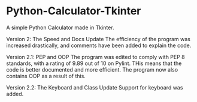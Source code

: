 # Python-Calculator-Tkinter
A simple Python Calculator made in Tkinter.

Version 2: The Speed and Docs Update
The efficiency of the program was increased drastically, and comments have been added to explain the code.

Version 2.1: PEP and OOP
The program was edited to comply with PEP 8 standards, with a rating of 9.89 out of 10 on Pylint. THis means that the code is better documented and more efficient. The program now also contains OOP as a result of this.

Version 2.2: The Keyboard and Class Update
Support for keyboard was added.
